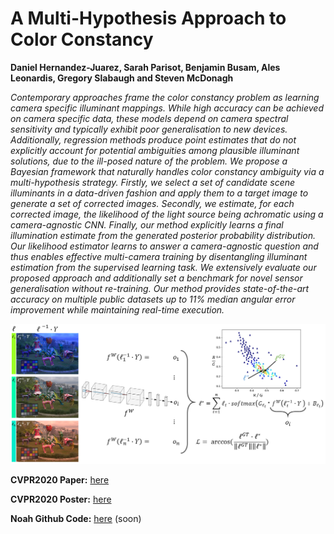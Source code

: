 # **A Multi-Hypothesis Approach to Color Constancy**

**Daniel Hernandez-Juarez, Sarah Parisot, Benjamin Busam, Ales Leonardis, Gregory Slabaugh and Steven McDonagh**


*Contemporary approaches frame the color constancy problem as learning camera specific illuminant mappings. While high accuracy can be achieved on camera specific data, these models depend on camera spectral sensitivity and typically exhibit poor generalisation to new devices. Additionally, regression methods produce point estimates that do not explicitly account for potential ambiguities among plausible illuminant solutions, due to the ill-posed nature of the problem. We propose a Bayesian framework that naturally handles color constancy ambiguity via a multi-hypothesis strategy. Firstly, we select a set of candidate scene illuminants in a data-driven fashion and apply them to a target image to generate a set of corrected images. Secondly, we estimate, for each corrected image, the likelihood of the light source being achromatic using a camera-agnostic CNN. Finally, our method explicitly learns a final illumination estimate from the generated posterior probability distribution. Our likelihood estimator learns to answer a camera-agnostic question and thus enables effective multi-camera training by disentangling illuminant estimation from the supervised learning task. We extensively evaluate our proposed approach and additionally set a benchmark for novel sensor generalisation without re-training. Our method provides state-of-the-art accuracy on multiple public datasets up to 11% median angular error improvement while maintaining real-time execution.*


![candidate_selection](candidate_selection.png)

**CVPR2020 Paper:** [here](https://arxiv.org/abs/2002.12896 "A Multi-Hypothesis Approach to Color Constancy paper")

**CVPR2020 Poster:** [here](https://github.com/smcdonagh/multi_hyp_cc/blob/master/06066-poster.pdf "A Multi-Hypothesis Approach to Color Constancy poster")

**Noah Github Code:** [here](https://github.com/huawei-noah/multi_hyp_cc "A Multi-Hypothesis Approach to Color Constancy code") (soon)

